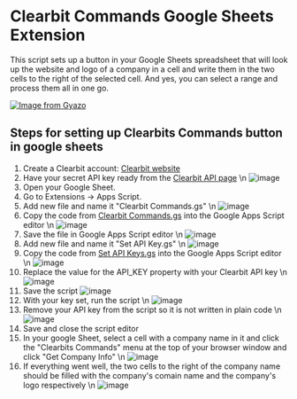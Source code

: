 # Clearbit Commands Google Sheets Extension
This script sets up a button in your Google Sheets spreadsheet that will look up the website and logo of a company in a cell and write them in the two cells to the right of the selected cell. 
And yes, you can select a range and process them all in one go. 

[![Image from Gyazo](https://i.gyazo.com/83681a75176a89ba84e5acc9b81ffdbf.gif)](https://gyazo.com/83681a75176a89ba84e5acc9b81ffdbf)


## Steps for setting up Clearbits Commands button in google sheets
1. Create a Clearbit account: [Clearbit website](https://dashboard.clearbit.com/)
2. Have your secret API key ready from the [Clearbit API page](https://dashboard.clearbit.com/api) \n ![image](https://github.com/Dadle/clearbit-commands-google-sheets_extension/assets/16399255/455c9ca0-9b71-4d50-8a10-0e69878a4d3c)
3. Open your Google Sheet.
4. Go to Extensions -> Apps Script.
5. Add new file and name it "Clearbit Commands.gs" \n ![image](https://github.com/Dadle/clearbit-commands-google-sheets_extension/assets/16399255/6fbd51a0-a396-438f-8164-0aa1bd5f1f84)
6. Copy the code from [Clearbit Commands.gs](https://github.com/Dadle/clearbit-commands-google-sheets_extension/blob/main/Clearbit%20Commands.gs) into the Google Apps Script editor \n ![image](https://github.com/Dadle/clearbit-commands-google-sheets_extension/assets/16399255/9db1c482-c510-4fa7-92c6-51c9c0091501)
7. Save the file in Google Apps Script editor \n ![image](https://github.com/Dadle/clearbit-commands-google-sheets_extension/assets/16399255/38b7a3f6-3abd-43f3-b9da-73d2d4c2baaf)
8. Add new file and name it "Set API Key.gs" \n ![image](https://github.com/Dadle/clearbit-commands-google-sheets_extension/assets/16399255/6fbd51a0-a396-438f-8164-0aa1bd5f1f84)
9. Copy the code from [Set API Keys.gs](https://github.com/Dadle/clearbit-commands-google-sheets_extension/blob/main/Set%20API%20Key.gs) into the Google Apps Script editor \n ![image](https://github.com/Dadle/clearbit-commands-google-sheets_extension/assets/16399255/1c165c8d-4378-4ce4-95a0-41155c3a94c6)
10. Replace the value for the API_KEY property with your Clearbit API key \n ![image](https://github.com/Dadle/clearbit-commands-google-sheets_extension/assets/16399255/f4d714e4-570a-4548-b70e-0382627a592e)
11. Save the script ![image](https://github.com/Dadle/clearbit-commands-google-sheets_extension/assets/16399255/84641682-cb76-4ada-9891-557c952c01ab)
12. With your key set, run the script \n ![image](https://github.com/Dadle/clearbit-commands-google-sheets_extension/assets/16399255/0f68a506-59aa-4198-bd5c-c8087adb55c0)
13. Remove your API key from the script so it is not written in plain code \n ![image](https://github.com/Dadle/clearbit-commands-google-sheets_extension/assets/16399255/c4729cc3-604d-474a-a82e-7fedba5d203f)
14. Save and close the script editor
15. In your google Sheet, select a cell with a company name in it and click the "Clearbits Commands" menu at the top of your browser window and click "Get Company Info" \n ![image](https://github.com/Dadle/clearbit-commands-google-sheets_extension/assets/16399255/86fa2181-a8e7-4651-af3f-a8a6ca74d368)
16. If everything went well, the two cells to the right of the company name should be filled with the company's comain name and the company's logo respectively \n ![image](https://github.com/Dadle/clearbit-commands-google-sheets_extension/assets/16399255/3e9af6a7-e631-462b-95f6-0e76ca5691fe)

